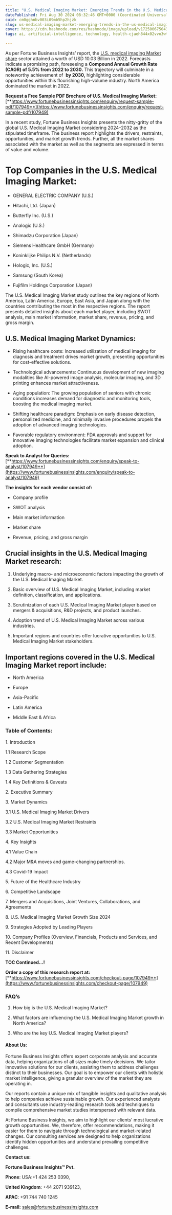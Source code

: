 ```yaml
---
title: "U.S. Medical Imaging Market: Emerging Trends in the U.S. Medical Imaging Market"
datePublished: Fri Aug 30 2024 08:32:46 GMT+0000 (Coordinated Universal Time)
cuid: cm0gghnbv003i09mb5hp2hjzk
slug: us-medical-imaging-market-emerging-trends-in-the-us-medical-imaging-market
cover: https://cdn.hashnode.com/res/hashnode/image/upload/v1725006750433/9d7cd546-4341-473a-8afa-a87d9c04b6a4.png
tags: ai, artificial-intelligence, technology, health-cjaeh844x02vvo3wtj5r2s75q, healthcare

---
```


As per Fortune Business Insights’ report, the [U.S. medical imaging Market share](https://www.fortunebusinessinsights.com/u-s-medical-imaging-market-107949) sector attained a worth of USD 10.03 Billion in 2022. Forecasts indicate a promising path, foreseeing a **Compound Annual Growth Rate (CAGR) of 5.5% from 2022 to 2030.** This trajectory will culminate in a noteworthy achievement of  **by 2030,** highlighting considerable opportunities within this flourishing high-volume industry. North America dominated the market in 2022.

**Request a Free Sample PDF Brochure of U.S. Medical Imaging Market:** [**https://www.fortunebusinessinsights.com/enquiry/request-sample-pdf/107949**](https://www.fortunebusinessinsights.com/enquiry/request-sample-pdf/107949)

In a recent study, Fortune Business Insights presents the nitty-gritty of the global U.S. Medical Imaging Market considering 2024–2032 as the stipulated timeframe. The business report highlights the drivers, restraints, opportunities, and market growth trends. Further, all the market shares associated with the market as well as the segments are expressed in terms of value and volume.

# **Top Companies in the U.S. Medical Imaging Market:**

* GENERAL ELECTRIC COMPANY (U.S.)
    
* Hitachi, Ltd. (Japan)
    
* Butterfly Inc. (U.S.)
    
* Analogic (U.S.)
    
* Shimadzu Corporation (Japan)
    
* Siemens Healthcare GmbH (Germany)
    
* Koninklijke Philips N.V. (Netherlands)
    
* Hologic, Inc. (U.S.)
    
* Samsung (South Korea)
    
* Fujifilm Holdings Corporation (Japan)
    

The U.S. Medical Imaging Market study outlines the key regions of North America, Latin America, Europe, East Asia, and Japan along with the countries contributing the most in the respective regions. The report presents detailed insights about each market player, including SWOT analysis, main market information, market share, revenue, pricing, and gross margin.

## U.S. Medical Imaging Market **Dynamics**:

* Rising healthcare costs: Increased utilization of medical imaging for diagnosis and treatment drives market growth, presenting opportunities for cost-effective solutions.
    
* Technological advancements: Continuous development of new imaging modalities like AI-powered image analysis, molecular imaging, and 3D printing enhances market attractiveness.
    
* Aging population: The growing population of seniors with chronic conditions increases demand for diagnostic and monitoring tools, boosting the medical imaging market.
    
* Shifting healthcare paradigm: Emphasis on early disease detection, personalized medicine, and minimally invasive procedures propels the adoption of advanced imaging technologies.
    
* Favorable regulatory environment: FDA approvals and support for innovative imaging technologies facilitate market expansion and clinical adoption.
    

**Speak to Analyst for Queries:** [**https://www.fortunebusinessinsights.com/enquiry/speak-to-analyst/107949**](https://www.fortunebusinessinsights.com/enquiry/speak-to-analyst/107949)

**The insights for each vendor consist of:**

* Company profile
    
* SWOT analysis
    
* Main market information
    
* Market share
    
* Revenue, pricing, and gross margin
    

## **Crucial insights in the U.S. Medical Imaging Market research:**

1. Underlying macro- and microeconomic factors impacting the growth of the U.S. Medical Imaging Market.
    
2. Basic overview of U.S. Medical Imaging Market, including market definition, classification, and applications.
    
3. Scrutinization of each U.S. Medical Imaging Market player based on mergers & acquisitions, R&D projects, and product launches.
    
4. Adoption trend of U.S. Medical Imaging Market across various industries.
    
5. Important regions and countries offer lucrative opportunities to U.S. Medical Imaging Market stakeholders.
    

## **Important regions covered in the U.S. Medical Imaging Market report include:**

* North America
    
* Europe
    
* Asia-Pacific
    
* Latin America
    
* Middle East & Africa
    

### **Table of Contents:**

1\. Introduction

1.1 Research Scope

1.2 Customer Segmentation

1.3 Data Gathering Strategies

1.4 Key Definitions & Caveats

2\. Executive Summary

3\. Market Dynamics

3.1 U.S. Medical Imaging Market Drivers

3.2 U.S. Medical Imaging Market Restraints

3.3 Market Opportunities

4\. Key Insights

4.1 Value Chain

4.2 Major M&A moves and game-changing partnerships.

4.3 Covid-19 Impact

5\. Future of the Healthcare Industry

6\. Competitive Landscape

7\. Mergers and Acquisitions, Joint Ventures, Collaborations, and Agreements

8\. U.S. Medical Imaging Market Growth Size 2024

9\. Strategies Adopted by Leading Players

10\. Company Profiles (Overview, Financials, Products and Services, and Recent Developments)

11\. Disclaimer

**TOC Continued…!**

**Order a copy of this research report at:** [**https://www.fortunebusinessinsights.com/checkout-page/107949**](https://www.fortunebusinessinsights.com/checkout-page/107949)

### **FAQ’s**

1. How big is the U.S. Medical Imaging Market?
    
2. What factors are influencing the U.S. Medical Imaging Market growth in North America?
    
3. Who are the key U.S. Medical Imaging Market players?
    

#### **About Us:**

Fortune Business Insights offers expert corporate analysis and accurate data, helping organizations of all sizes make timely decisions. We tailor innovative solutions for our clients, assisting them to address challenges distinct to their businesses. Our goal is to empower our clients with holistic market intelligence, giving a granular overview of the market they are operating in.

Our reports contain a unique mix of tangible insights and qualitative analysis to help companies achieve sustainable growth. Our experienced analysts and consultants use industry-leading research tools and techniques to compile comprehensive market studies interspersed with relevant data.

At Fortune Business Insights, we aim to highlight our clients' most lucrative growth opportunities. We, therefore, offer recommendations, making it easier for them to navigate through technological and market-related changes. Our consulting services are designed to help organizations identify hidden opportunities and understand prevailing competitive challenges.

**Contact us:**

**Fortune Business Insights™ Pvt.**

**Phone**: USA:+1 424 253 0390,

**United Kingdom**: +44 2071 939123,

**APAC**: +91 744 740 1245

**E-mail:** [sales@fortunebusinessinsights.com](mailto:sales@fortunebusinessinsights.com)